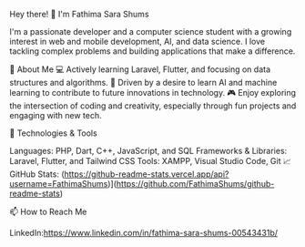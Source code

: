 Hey there! 👋 I'm Fathima Sara Shums

I'm a passionate developer and a computer science student with a growing interest in web and mobile development, AI, and data science. I love tackling complex problems and building applications that make a difference.

🚀 About Me
💻 Actively learning Laravel, Flutter, and focusing on data structures and algorithms.
🌱 Driven by a desire to learn AI and machine learning to contribute to future innovations in technology.
🎮 Enjoy exploring the intersection of coding and creativity, especially through fun projects and engaging with new tech.

🔧 Technologies & Tools

Languages: PHP, Dart, C++, JavaScript, and SQL
Frameworks & Libraries: Laravel, Flutter, and Tailwind CSS
Tools: XAMPP, Visual Studio Code, Git
📈 GitHub Stats:
(https://github-readme-stats.vercel.app/api?username=FathimaShums)](https://github.com/FathimaShums/github-readme-stats)


📫 How to Reach Me

LinkedIn:https://www.linkedin.com/in/fathima-sara-shums-00543431b/
